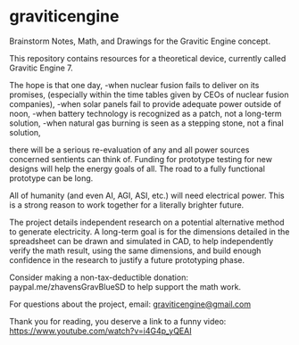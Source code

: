 # graviticengine
Brainstorm Notes, Math, and Drawings for the Gravitic Engine concept.

This repository contains resources for a theoretical device, currently called Gravitic Engine 7.

The hope is that one day, 
-when nuclear fusion fails to deliver on its promises, (especially within the time tables given by CEOs of nuclear fusion companies),
-when solar panels fail to provide adequate power outside of noon,
-when battery technology is recognized as a patch, not a long-term solution,
-when natural gas burning is seen as a stepping stone, not a final solution,

there will be a serious re-evaluation of any and all power sources concerned sentients can think of.
Funding for prototype testing for new designs will help the energy goals of all.
The road to a fully functional prototype can be long.

All of humanity (and even AI, AGI, ASI, etc.) will need electrical power.
This is a strong reason to work together for a literally brighter future.

The project details independent research on a potential alternative method to generate electricity.
A long-term goal is for the dimensions detailed in the spreadsheet can be drawn and simulated in CAD,
to help independently verify the math result, using the same dimensions, and build enough confidence in the research to justify a future prototyping phase.

Consider making a non-tax-deductible donation:
paypal.me/zhavensGravBlueSD
to help support the math work.

For questions about the project, email:
graviticengine@gmail.com

Thank you for reading,
you deserve a link to a funny video:
https://www.youtube.com/watch?v=i4G4p_yQEAI
